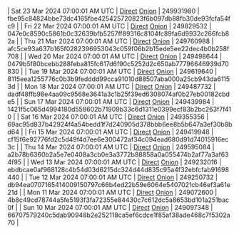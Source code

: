 | Sat 23 Mar 2024 07:00:01 AM UTC | [Direct](https://oshi.at/FfDA) [Onion](http://5ety7tpkim5me6eszuwcje7bmy25pbtrjtue7zkqqgziljwqy3rrikqd.onion/FfDA) | 249931980 | fbe95c84824bbe73dc4165fbe425425720823f6b097db88fb30de93fcfa54fc9 | 
| Fri 22 Mar 2024 07:00:01 AM UTC | [Direct](https://oshi.at/JpGH) [Onion](http://5ety7tpkim5me6eszuwcje7bmy25pbtrjtue7zkqqgziljwqy3rrikqd.onion/JpGH) | 249829532 | 047e0c8590c5861b0c32639bfb5257ff89316c8104fc89fa6d9932c266fcb82a | 
| Thu 21 Mar 2024 07:00:01 AM UTC | [Direct](https://oshi.at/SfZr) [Onion](http://5ety7tpkim5me6eszuwcje7bmy25pbtrjtue7zkqqgziljwqy3rrikqd.onion/SfZr) | 249760988 | afc5ce93a637b165f0282396953043c059f06b2b15ede5ee22dec4b0b258f708 | 
| Wed 20 Mar 2024 07:00:01 AM UTC | [Direct](https://oshi.at/gapf) [Onion](http://5ety7tpkim5me6eszuwcje7bmy25pbtrjtue7zkqqgziljwqy3rrikqd.onion/gapf) | 249498644 | 0479b5f80bcebb288feba815fc617d6f90c5252d2c650ab77796646939d70830 | 
| Tue 19 Mar 2024 07:00:01 AM UTC | [Direct](https://oshi.at/AdpK) [Onion](http://5ety7tpkim5me6eszuwcje7bmy25pbtrjtue7zkqqgziljwqy3rrikqd.onion/AdpK) | 249619640 | 8115eea1255776c0b3b9fedddd99cca91010d88507aba000a25cb943da61153d | 
| Mon 18 Mar 2024 07:00:01 AM UTC | [Direct](https://oshi.at/Ydxw) [Onion](http://5ety7tpkim5me6eszuwcje7bmy25pbtrjtue7zkqqgziljwqy3rrikqd.onion/Ydxw) | 249487732 | dadf48ffb98e4aa09c9568e3641a3c1b25f39ed6308074af0b27eb00182cbde5 | 
| Sun 17 Mar 2024 07:00:01 AM UTC | [Direct](https://oshi.at/oSwH) [Onion](http://5ety7tpkim5me6eszuwcje7bmy25pbtrjtue7zkqqgziljwqy3rrikqd.onion/oSwH) | 249439984 | 1421f5c065d4994180d558602b71909b33c6d1311e0399ecf83b2bc263f7f410 | 
| Sat 16 Mar 2024 07:00:01 AM UTC | [Direct](https://oshi.at/Nctt) [Onion](http://5ety7tpkim5me6eszuwcje7bmy25pbtrjtue7zkqqgziljwqy3rrikqd.onion/Nctt) | 249355356 | 69ac95d837b42924f4a54bedd1f7d240905d378bbb6ee8b5b647a3ef30b8bd64 | 
| Fri 15 Mar 2024 07:00:01 AM UTC | [Direct](https://oshi.at/qnMK) [Onion](http://5ety7tpkim5me6eszuwcje7bmy25pbtrjtue7zkqqgziljwqy3rrikqd.onion/qnMK) | 249419948 | cf15f6e92776fd2c5d49f4d7ee6e300472af34c094ead680d91d74015916ec3c | 
| Thu 14 Mar 2024 07:00:01 AM UTC | [Direct](https://oshi.at/YaMB) [Onion](http://5ety7tpkim5me6eszuwcje7bmy25pbtrjtue7zkqqgziljwqy3rrikqd.onion/YaMB) | 249595084 | a2b78b6360b2a5e7e0408a3cb0e3a3772b88858a0a055474b2af77a3af634f95 | 
| Wed 13 Mar 2024 07:00:01 AM UTC | [Direct](https://oshi.at/DmSP) [Onion](http://5ety7tpkim5me6eszuwcje7bmy25pbtrjtue7zkqqgziljwqy3rrikqd.onion/DmSP) | 249232016 | ebdbcae0af968128c4b54d03d6215dc324d44d835c95a4f32ebfcfab91698440 | 
| Tue 12 Mar 2024 07:00:01 AM UTC | [Direct](https://oshi.at/hnkfB) [Onion](http://5ety7tpkim5me6eszuwcje7bmy25pbtrjtue7zkqqgziljwqy3rrikqd.onion/hnkfB) | 249250732 | db94ea0707165414009150797c66b4ed22b59e6064e5407021cb46ef3a61e21d | 
| Mon 11 Mar 2024 07:00:01 AM UTC | [Direct](https://oshi.at/NkJh) [Onion](http://5ety7tpkim5me6eszuwcje7bmy25pbtrjtue7zkqqgziljwqy3rrikqd.onion/NkJh) | 249072600 | 4b8c49cd78744a5fe5193f3fa72355e84430c7c612dc5a8653bd101a251bac0f | 
| Sun 10 Mar 2024 07:00:01 AM UTC | [Direct](<html>) [Onion]() | 249097348 | 66707579240c5dab90948b2e252118ca5ef6cdce1f85af38ade468c7f5302a70 | 
